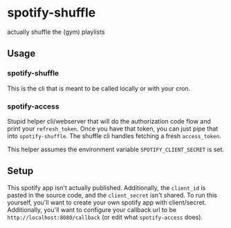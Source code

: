 # spotify-shuffle

actually shuffle the (gym) playlists

## Usage

### spotify-shuffle

This is the cli that is meant to be called locally or with your cron.

### spotify-access

Stupid helper cli/webserver that will do the authorization code flow and print your `refresh_token`. Once you have that
token, you can just pipe that into `spotify-shuffle`. The shuffle cli handles fetching a fresh `access_token`.

This helper assumes the environment variable `SPOTIFY_CLIENT_SECRET` is set.

## Setup

This spotify app isn't actually published. Additionally, the `client_id` is pasted in the source code, and
the `client_secret` isn't shared. To run this yourself, you'll want to create your own spotify app with client/secret.
Additionally, you'll want to configure your callback url to be `http://localhost:8080/callback` (or edit
what `spotify-access` does).